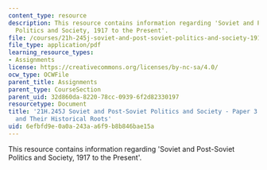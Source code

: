 ```yaml
---
content_type: resource
description: This resource contains information regarding 'Soviet and Post-Soviet
  Politics and Society, 1917 to the Present'.
file: /courses/21h-245j-soviet-and-post-soviet-politics-and-society-1917-to-the-present-spring-2016/6efbfd9e0a0a243aa6f9b8b846bae15a_MIT21H_245JS16_Paper3.pdf
file_type: application/pdf
learning_resource_types:
- Assignments
license: https://creativecommons.org/licenses/by-nc-sa/4.0/
ocw_type: OCWFile
parent_title: Assignments
parent_type: CourseSection
parent_uid: 32d860da-8220-78cc-0939-6f2d82330197
resourcetype: Document
title: '21H.245J Soviet and Post-Soviet Politics and Society - Paper 3: Current Events
  and Their Historical Roots'
uid: 6efbfd9e-0a0a-243a-a6f9-b8b846bae15a
---
```

This resource contains information regarding 'Soviet and Post-Soviet Politics and Society, 1917 to the Present'.